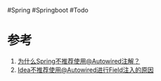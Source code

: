#Spring #Springboot #Todo 


# 参考
1. [为什么Spring不推荐使用@Autowired注解？](https://juejin.cn/post/7024382744742494216)
2. [Idea不推荐使用@Autowired进行Field注入的原因 ](https://juejin.cn/post/7080441168462348319#heading-0)
